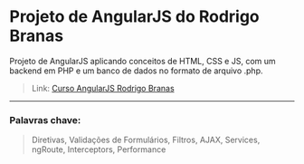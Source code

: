 # Projeto de AngularJS do Rodrigo Branas 

Projeto de AngularJS aplicando conceitos de HTML, CSS e JS, com um backend em PHP e um banco de dados no formato de arquivo .php.
>Link: [Curso AngularJS Rodrigo Branas](https://youtube.com/playlist?list=PLQCmSnNFVYnTD5p2fR4EXmtlR6jQJMbPb&si=NifdSHD-Oh2MQrnF)

___
### Palavras chave:
>Diretivas, Validações de Formulários, Filtros, AJAX, Services, ngRoute, Interceptors, Performance